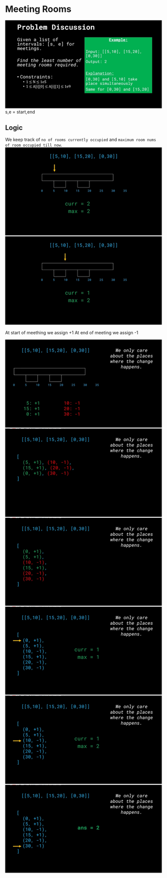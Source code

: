 # Meeting Rooms
![](__ref/problem.png)
s,e = start,end

## Logic

We keep track of `no of rooms currently occupied` and `maximum room nums of room occupied till now`.
![](__ref/ex-010.png)
![](__ref/ex-011.png)

At start of meething we assign +1
At end of meeting we assign -1

![](__ref/ex-020.png)
![](__ref/ex-021.png)
![](__ref/ex-022.png)
![](__ref/ex-023.png)
![](__ref/ex-024.png)
![](__ref/ex-025.png)